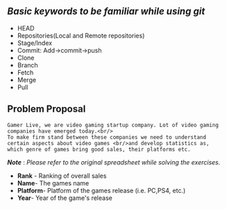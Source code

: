 ## *__Basic keywords to be familiar while using git__*
* HEAD
* Repositories(Local and Remote repositories)
* Stage/Index
* Commit: Add->commit->push
* Clone
* Branch
* Fetch
* Merge
* Pull

## Problem Proposal

    Gamer Live, we are video gaming startup company. Lot of video gaming companies have emerged today.<br/> 
    To make firm stand between these companies we need to understand certain aspects about video games <br/>and develop statistics as, which genre of games bring good sales, their platforms etc.

__*Note*__ : *Please refer to the original spreadsheet while solving the exercises.*
*  __Rank__ - Ranking of overall sales
* __Name__- The games name
* __Platform__- Platform of the games release (i.e. PC,PS4, etc.)
* __Year__- Year of the game's release


